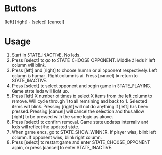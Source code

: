 # Buttons
[left] [right] - [select] [cancel]

# Usage
1. Start in STATE_INACTIVE. No leds.
2. Press [select] to go to STATE_CHOOSE_OPPONENT. Middle 2 leds if left column will blink.
3. Press [left] and [right] to choose human or ai opponent respectively. Left column is human. Right column is ai. Press [cancel] to return to STATE_INACTIVE.
5. Press [select] to select opponent and begin game in STATE_PLAYING. Game state leds will light up.
6. Press [left] X number of times to select X items from the left column to remove. Will cycle through 1 to all remaining and back to 1. Selected items will blink. Pressing [right] will not do anything if [left] has been pressed. Pressing [cancel] will cancel the selection and thus allow [right] to be pressed with the same logic as above.
7. Press [select] to confirm removal. Game state updates internally and leds will reflect the updated state.
8. When game ends, go to STATE_SHOW_WINNER. If player wins, blink left column. If opponent wins, blink right column.
9. Press [select] to restart game and enter STATE_CHOOSE_OPPONENT again, or press [cancel] to enter STATE_INACTIVE.
